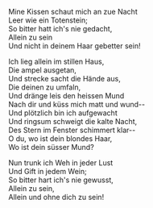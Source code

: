 Mine Kissen schaut mich an zue Nacht  
Leer wie ein Totenstein;  
So bitter hatt ich's nie gedacht,  
Allein zu sein  
Und nicht in deinem Haar gebetter sein!  

Ich lieg allein im stillen Haus,  
Die ampel ausgetan,  
Und strecke sacht die Hände aus,  
Die deinen zu umfaln,  
Und dränge leis den heissen Mund  
Nach dir und küss mich matt und wund--  
Und plötzlich bin ich aufgewacht  
Und ringsum schweigt die kalte Nacht,  
Des Stern im Fenster schimmert klar--  
O du, wo ist dein blondes Haar,  
Wo ist dein süsser Mund?  

Nun trunk ich Weh in jeder Lust  
Und Gift in jedem Wein;  
So bitter hart ich's nie gewusst,  
Allein zu sein,  
Allein und ohne dich zu sein!
